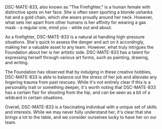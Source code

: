 DSC-MATE-833, also known as "The Firefighter," is a human female with distinctive spots on her face. She is often seen sporting a blonde ushanka hat and a gold chain, which she wears proudly around her neck. However, what sets her apart from other humans is her affinity for wearing a gas mask - a regular one, mind you - while out and about.

As a firefighter, DSC-MATE-833 is a natural at handling high-pressure situations. She's quick to assess the danger and act on it accordingly, making her a valuable asset to any team. However, what truly intrigues the Foundation about her is her artistic side. DSC-MATE-833 has a talent for expressing herself through various art forms, such as painting, drawing, and writing. 

The Foundation has observed that by indulging in these creative hobbies, DSC-MATE-833 is able to balance out the stress of her job and alleviate any lingering trauma from past rescues. While it's not entirely clear if this is a personality trait or something deeper, it's worth noting that DSC-MATE-833 has a certain flair for shooting from the hip, and can be seen as a bit of a wildcard in certain situations.

Overall, DSC-MATE-833 is a fascinating individual with a unique set of skills and interests. While we may never fully understand her, it's clear that she brings a lot to the table, and we consider ourselves lucky to have her on our team.